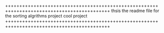 +++++++++++++++++++++++++++++++++++++++++++++++++++++++++++++++++++++++++++++++++++++++++++
        thsis the readme file for the sorting algrithms project cool project
+++++++++++++++++++++++++++++++++++++++++++++++++++++++++++++++++++++++++++++++++++++++++++